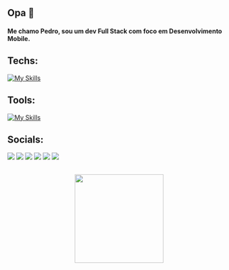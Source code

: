 ## Opa 👋

#### Me chamo Pedro, sou um dev Full Stack com foco em Desenvolvimento Mobile.

## Techs:

[![My Skills](https://skillicons.dev/icons?i=js,ts,react,html,css,mongodb,mysql,java,nodejs)](https://skillicons.dev)

## Tools:

[![My Skills](https://skillicons.dev/icons?i=github,git,figma,vscode,codepen)](https://skillicons.dev)

## Socials:

  <div> 
  <a href="https://codepen.io/pedroo-andre/pens/popular" target="_blank"><img src="https://img.shields.io/badge/CodePen-1A1A1F?style=for-the-badge&logo=codepen&logoColor=white" target="_blank"></a>
  <a href="https://dribbble.com/pedroo_andre" target="_blank"><img src="https://img.shields.io/badge/-Dribbble-%23E4405F?style=for-the-badge&logo=dribbble&logoColor=white" target="_blank"></a>
 	<a href="https://www.figma.com/@pedrooandre" target="_blank"><img src="https://img.shields.io/badge/Figma-9146FF?style=for-the-badge&logo=figma&logoColor=white" target="_blank"></a> 
  <a href="https://linkedin.com/in/pedroo-andre" target="_blank"><img src="https://img.shields.io/badge/-LinkedIn-%230077B5?style=for-the-badge&logo=linkedin&logoColor=white" target="_blank"></a> 
  <a href="https://www.instagram.com/pedro.stuff" target="_blank"><img src="https://img.shields.io/badge/-Instagram-%23ff0062?style=for-the-badge&logo=instagram&logoColor=white" target="_blank"></a> 
  <a href="https://medium.com/@pedroo-andre" target="_blank"><img src="https://img.shields.io/badge/Medium-12100E?style=for-the-badge&logo=medium&logoColor=white" target="_blank"></a> 
</div>

##

<div align="center" style="display: inline_block">
  <img height="200" src="https://github-readme-stats.vercel.app/api/top-langs/?username=Pedro-Andre&layout=compact&langs_count=7&theme=tokyonight"/>
</div>
